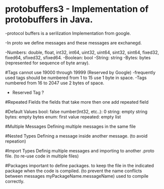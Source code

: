 # protobuffers3 - Implementation of protobuffers in Java.

-protocol buffers is a serilization Implementation from google.

-In proto we define messages and these messages are exchanegd.

-Numbers: double, float, int32, int64, uint32, uint64, sint32, sint64, fixed32, fixed64, sfixed32, sfixed64.
-Boolean: bool
-String: string 
-Bytes: bytes (represented for sequence of byte array).

#Tags
cannot use 19000 through 19999 (Reserved by Google)
-frequently used tags should be numbered from 1 to 15 use 1 byte in space.
-Tags numbered from 16 to 2047 use 2 bytes of space.
- Reserved Tag ?

#Repeated Fields
the fields that take more then one add repeated field

#Default Values 
bool: false
number(Int32, etc..): 0
string: empty string
bytes: empty bytes
enum: first value
repeated: empty list

#Multiple Messages 
Defining multiple messages in the same file 

#Nested Types 
Defining a message inside another message. (to avoid repeation)

#Import Types 
Definig multiple messages and importing to another .proto file. (to re-use code in multiple files)

#Packages
important to define packages. to keep the file in the indicated package when the code is compiled.
(to prevent the name conflicts between messages myPackageName.messageName) 
used to compile correctly.


